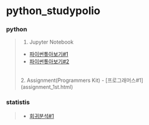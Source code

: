 # python_studypolio
### python
> 1. Jupyter Notebook
> - [파이썬톺아보기#1](py_grammer_1.html)
> - [파이썬톺아보기#2](py_grammer_2.html) <br/>
><br/>
> 2. Assignment(Programmers Kit)
> - [프로그래머스#1](assignment_1st.html)

### statistis
> - [회귀분석#1](regression_1.html)

